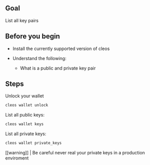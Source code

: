 ## Goal

List all key pairs

## Before you begin

* Install the currently supported version of cleos

* Understand the following:
  * What is a public and private key pair

## Steps

Unlock your wallet

```bash
cleos wallet unlock
```

List all public keys:

```bash
cleos wallet keys
```

List all private keys:

```bash
cleos wallet private_keys

```

[[warning]]
| Be careful never real your private keys in a production enviroment
